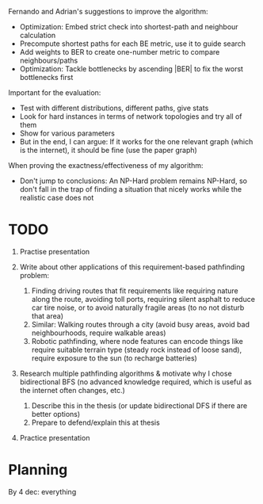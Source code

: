 Fernando and Adrian's suggestions to improve the algorithm:

- Optimization: Embed strict check into shortest-path and neighbour calculation
- Precompute shortest paths for each BE metric, use it to guide search
- Add weights to BER to create one-number metric to compare neighbours/paths
- Optimization: Tackle bottlenecks by ascending |BER| to fix the worst bottlenecks first

Important for the evaluation:

- Test with different distributions, different paths, give stats
- Look for hard instances in terms of network topologies and try all of them
- Show for various parameters
- But in the end, I can argue: If it works for the one relevant graph (which is the internet), it should be fine (use the paper graph)

When proving the exactness/effectiveness of my algorithm:

- Don't jump to conclusions: An NP-Hard problem remains NP-Hard, so don't fall in the trap of finding a situation that nicely works while the realistic case does not


# TODO

1. Practise presentation

2. Write about other applications of this requirement-based pathfinding problem:
   1. Finding driving routes that fit requirements like requiring nature along the route, avoiding toll ports, requiring silent asphalt to reduce car tire noise, or to avoid naturally fragile areas (to no not disturb that area)
   2. Similar: Walking routes through a city (avoid busy areas, avoid bad neighbourhoods, require walkable areas)
   3. Robotic pathfinding, where node features can encode things like require suitable terrain type (steady rock instead of loose sand), require exposure to the sun (to recharge batteries)

3. Research multiple pathfinding algorithms & motivate why I chose bidirectional BFS (no advanced knowledge required, which is useful as the internet often changes, etc.)
   1. Describe this in the thesis (or update bidirectional DFS if there are better options)
   2. Prepare to defend/explain this at thesis

4. Practice presentation



# Planning

By 4 dec: everything
